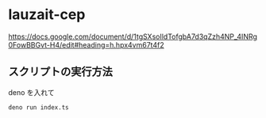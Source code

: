 # lauzait-cep

https://docs.google.com/document/d/1tgSXsoIldTofgbA7d3qZzh4NP_4INRg0FowBBGvt-H4/edit#heading=h.hpx4vm67t4f2

## スクリプトの実行方法

deno を入れて

```bash
deno run index.ts
```
